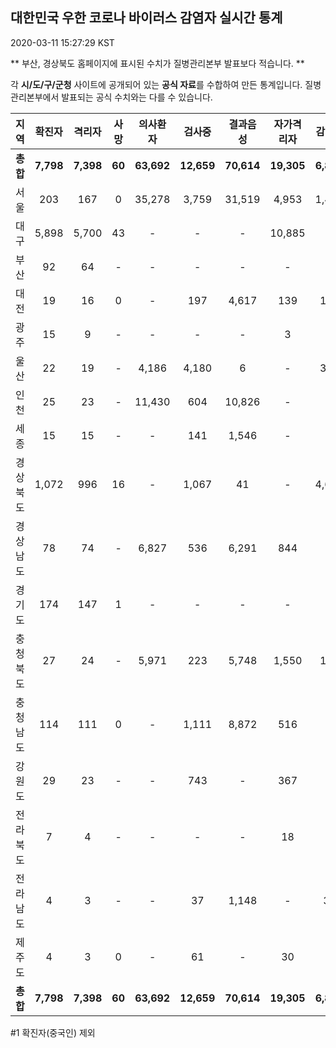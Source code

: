 
## 대한민국 우한 코로나 바이러스 감염자 실시간 통계
2020-03-11 15:27:29 KST

** 부산, 경상북도 홈페이지에 표시된 수치가 질병관리본부 발표보다 적습니다. **

각 **시/도/구/군청** 사이트에 공개되어 있는 **공식 자료**를 수합하여 만든 통계입니다.
질병관리본부에서 발표되는 공식 수치와는 다를 수 있습니다.


|  지역  | 확진자 |  격리자  |  사망  |  의사환자  |  검사중  |  결과음성  |  자가격리자  |  감시중  |  감시해제  |  퇴원  |
|:------:|:------:|:--------:|:--------:|:----------:|:--------:|:----------------:|:------------:|:--------:|:----------:|:--:|
|**총합**|**7,798**|**7,398**|**60**|**63,692**|**12,659**|**70,614**|**19,305**|**6,881**|**10,066**|**335**|
|서울|203|167|0|35,278|3,759|31,519|4,953|1,488|3,465|36|
|대구|5,898|5,700|43|-|-|-|10,885|-|-|155|
|부산|92|64|-|-|-|-|-|-|-|28|
|대전|19|16|0|-|197|4,617|139|139|230|3|
|광주|15|9|-|-|-|-|3|-|-|3|
|울산|22|19|-|4,186|4,180|6|-|354|242|3|
|인천|25|23|-|11,430|604|10,826|-|-|-|2|
|세종|15|15|-|-|141|1,546|-|-|-|-|
|경상북도|1,072|996|16|-|1,067|41|-|4,687|4,587|60|
|경상남도|78|74|-|6,827|536|6,291|844|-|-|4|
|경기도|174|147|1|-|-|-|-|-|-|26|
|충청북도|27|24|-|5,971|223|5,748|1,550|178|1,372|3|
|충청남도|114|111|0|-|1,111|8,872|516|-|-|1|
|강원도|29|23|-|-|743|-|367|-|-|6|
|전라북도|7|4|-|-|-|-|18|-|-|3|
|전라남도|4|3|-|-|37|1,148|-|35|170|1|
|제주도|4|3|0|-|61|-|30|-|-|1|
|**총합**|**7,798**|**7,398**|**60**|**63,692**|**12,659**|**70,614**|**19,305**|**6,881**|**10,066**|**335**|


#1 확진자(중국인) 제외
    